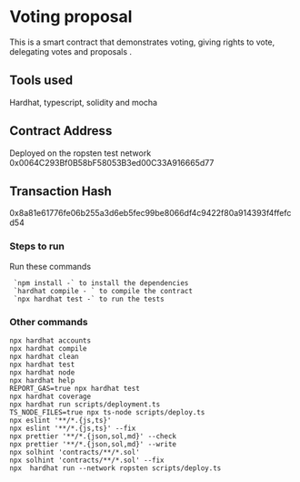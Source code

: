 # Voting proposal
This is a smart contract that demonstrates voting, giving rights to vote,
delegating votes and proposals .


## Tools used

Hardhat, typescript, solidity and mocha

## Contract Address
Deployed on the ropsten test network
0x0064C293Bf0B58bF58053B3ed00C33A916665d77

## Transaction Hash
0x8a81e61776fe06b255a3d6eb5fec99be8066df4c9422f80a914393f4ffefcd54

### Steps to run
Run these commands
```shell
 `npm install -` to install the dependencies 
 `hardhat compile - ` to compile the contract
 `npx hardhat test -` to run the tests
```




### Other commands 

```shell
npx hardhat accounts
npx hardhat compile
npx hardhat clean
npx hardhat test
npx hardhat node
npx hardhat help
REPORT_GAS=true npx hardhat test
npx hardhat coverage
npx hardhat run scripts/deployment.ts
TS_NODE_FILES=true npx ts-node scripts/deploy.ts
npx eslint '**/*.{js,ts}'
npx eslint '**/*.{js,ts}' --fix
npx prettier '**/*.{json,sol,md}' --check
npx prettier '**/*.{json,sol,md}' --write
npx solhint 'contracts/**/*.sol'
npx solhint 'contracts/**/*.sol' --fix
npx  hardhat run --network ropsten scripts/deploy.ts
```



